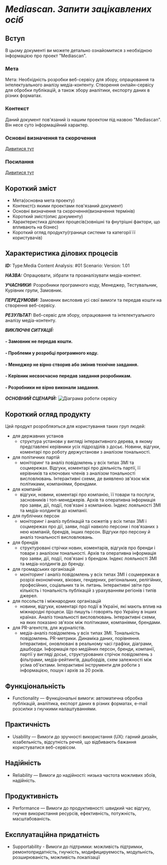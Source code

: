 # ***Mediascan. Запити зацікавлених осіб***

## Вступ

В цьому документі ви можете детально ознайомитися з необхідною інформацією про проект "Mediascan". 

### Мета 

Мета: Необхідність розробки веб-сервісу для збору, опрацювання та інтелектуального аналізу медіа-контенту. Створення онлайн-сервісу для обробки публікацій, а також збору аналітики, експорту даних в різних форматах.

### Контекст

Даний документ пов'язаний із нашим проектом під назвою "Mediascan". Він несе суто інформаційний характер.

### Основні визначення та скорочення

[Дивитися тут](https://github.com/DanilPidhainyi/obd_project/blob/master/docs/requirements/state-of-the-art.md)

### Посилання

[Дивитися тут](https://github.com/DanilPidhainyi/obd_project/blob/master/docs/requirements/state-of-the-art.md)

## Короткий зміст

- Мета(основна мета проекту)
- Контекст(з якими проектами пов'язаний документ)
- Основні визначення та скорочення(визначення термінів)
- Короткий зміст(опис документу)
- Характеристика ділових процесів(зовнішні та фнутрішні фактори, що впливають на бізнес)
- Короткий огляд продукту(границя системи та категорії її користувачів)

## Характеристика ділових процесів
   
***ID:*** Type:Media Content Analysis: #01 Scenario: Version: 1.01
    
***НАЗВА:*** Опрацювати, зібрати та проаналізувати медіа-контент.
    
***УЧАСНИКИ:*** Розробники програмного коду, Менеджер, Тестувальник, Курівник групи, Замовник.

***ПЕРЕДУМОВИ:*** Замовник висловив усі свої вимоги та передав кошти на створення веб-сервісу.

***РЕЗУЛЬТАТ:*** Веб-сервіс для збору, опрацювання та інтелектуального аналізу медіа-контенту.

***ВИКЛЮЧНІ СИТУАЦІЇ:***

#### - Замовник не передав кошти.
#### - Проблеми у розробці програмного коду.
#### - Менеджер не вірно створив або змінив технічне завдання.
#### - Керівник несвоєчасно передав завдання розробникам.
#### - Розробники не вірно виконали завдання.

***ОСНОВНИЙ СЦЕНАРІЙ:***
![Діаграма роботи сервісу](http://www.plantuml.com/plantuml/png/dPN5cjim483lWNVGj-SmbVbOfbCniCoxJYzbPcQ69mWplCBeZJeZsV5OAIubqi0_w6JtkfLTiugB2q5VSNqodrsV52VtdOl58qcHNHSJstCxrNLxDBVpz19yXRgy1dMeGKdUW1PAEZ2Gz-WyOG9I793uBQ02BUZ10AfZ29v1F6K3ta9Fle4-jBIxl8xl9NgLD-Lr0KqeGONeQDANJmrYcgVa4ByZeO9LNDFCA3ID43Smvzj8UoFlehJ-jo0P7YHfr5s5hdoAJZSr6uOenTf99wyReCqSbB51pw22hWFewGP2Kzw4ogYPPKoy2Ns2EN1vXsvZpTt2uMaR_Wt1JPLHcJSO9HG0iySUl1NoZQ2cGqSbq37HyHX7R-9e6E9h3NFiQZoXe8RWBi5v9N_kSJpEGsosGtn0U5zbEy0kFn9wDwZPmcx5AyfPtZHW2GxRmc0zUPF63XtCweug7Pfw-hIm5UXJ-MHd03sBwsp0PtGROjdNdPBuz1MoJsSO2CMiZQMPujG4etRnlqekqA0MRfIVvloOpVy1TMgZmKMAMiAA9lukaZt6CjHfz4Yw2_LVZZF3GyV__CZ8wtOR1z3nF8ho4LBfDvktbjV4LYDtt0WziAqKp9fSjoRNN5k--NgiBV6NzYbEOVB2vCBo2aTzeBpb6sS_107aJKfQUPmuu9f-Klseq-J8IUcF77JrRxshflJvXTd99Ile4oBeqsSHBeR3btQYfojP28TtEf_3hjGL9eC-lVeaSvYSfmqpGT-HWuoMfZlJRpRkMu8-BLcZZ5Ij9mwCuiPZtclSUqsWCmbqERorewCRAewfgJSjecDoJ9BIajH84hDjaXw9NWOiquphADQSe6dTzzsJImNyolm9)
## Короткий огляд продукту

Цей продукт розробляэться для користування таких груп людей: 
- для державних установ
  - структура установи у вигляді інтерактивного дерева, в якому представлені керівники усіх підрозділів з досьє. Новини, відгуки, коментарі про роботу держустанови з аналізом тональності.
- для політичних партій
  - моніторинг та аналіз повідомлень у всіх типах ЗМІ та соцмережах. Відгуки, коментарі про діяльність партії, її керівників та ключових членів з аналізом тональності висловлювань. Інтерактивні схеми, де виявлено зв'язок між політиками, компаніями, брендами.
- для компаній
  - відгуки, новини, коментарі про компанію, її товари та послуги, засновників і топ-менеджерів. Архів та оперативна інформація про заяви, дії, події, пов'язані з компанією. Індекс лояльності ЗМІ та медіа-холдингів до компанії.
- для публічних персон
  - моніторинг і аналіз публікацій та сюжетів у всіх типах ЗМІ і соцмережах про дії, заяви, події навколо персони і пов'язаних з нею компаній, брендів, інших персон. Відгуки про персону й аналіз тональності висловлювань.
- для брендів
  - структуровані стрічки новин, коментарів, відгуків про бренди і товари з аналізом тональності. Архів та оперативна інформація про заяви, дії, події, пов'язані з брендом. Індекс лояльності ЗМІ та медіа-холдингів до бренду.
- для громадських організацій
  - моніторинг і аналіз повідомлень у всіх типах ЗМІ і соцмережах в розрізі економічних, вікових, гендерних, регіональних, релігійних, професійних, соціальних та ін. питань. Інтерактивні звіти про кількість і тональність публікацій з урахуванням регіонів і типів джерел.
- для посольств і міжнародних організацій
  - новини, відгуки, коментарі про події в Україні, які мають вплив на міжнародні процеси. Що пишуть і говорять про Україну в інших країнах. Аналіз тональності висловлювань. Інтерактивні схеми, на яких показано зв'язок між політиками, компаніями, брендами.
- для PR-агентств, для журналістів.
  - медіа-аналіз повідомлень у всіх типах ЗМІ. Тональність повідомлень. PR-метрики. Динаміка даних, порівняння. Інтерактивні, оновлювані в реальному часі графіки, діаграми, дашборди. Інформація про медійних персон, бренди, компанії, партії у вигляді досьє, структурованих стрічок повідомлень з фільтрами, медіа-рейтингів, дашбордів, схем залежності між усіма об'єктами. Інтерактивні інструменти для роботи з інформацією, пошук і архів за 20 років.

## Функціональність

- Functionality — Функціональні вимоги: автоматична обробка публікацій, аналітика, експорт даних в різних форматах, e-mail розсилки з гнучкими налаштуваннями.

## Практичність

- Usability — Вимоги до зручності використання (UX): гарний дизайн, юзабельність, відсутність речей, що відбивають бажання користуватися веб-сервісом.

## Надійність

- Reliability — Вимоги до надійності: низька частота можливих збоїв, надійність.

## Продуктивність

- Performance — Вимоги до продуктивності: швидкий час відгуку, гнучке використання ресурсів, ефективність, потужність, масштабованість.

## Експлуатаційна придатність

- Supportability - Вимоги до підтримки: можливість підтримки, ремонтопридатність, гнучкість, модифицируемость, модульність, розширюваність, можливість локалізації
